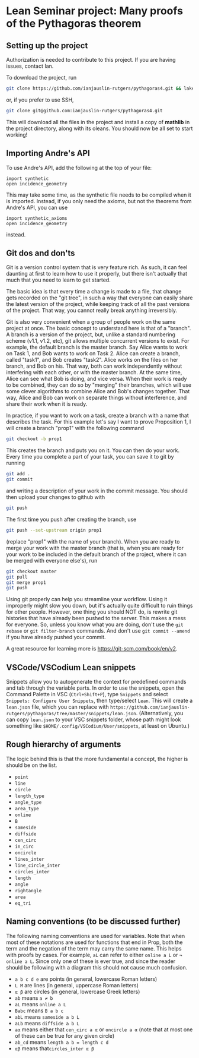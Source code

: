 # Lean Seminar project: Many proofs of the Pythagoras theorem

## Setting up the project

Authorization is needed to contribute to this project. If you are having
issues, contact Ian.

To download the project, run

```bash
git clone https://github.com/ianjauslin-rutgers/pythagoras4.git && lake update && lake exe cache get
```

or, if you prefer to use SSH,

```bash
git clone git@github.com:ianjauslin-rutgers/pythagoras4.git
```

This will download all the files in the project and install a copy of **mathlib**
in the project directory, along with its oleans. You should now be all set to
start working!

## Importing Andre's API

To use Andre's API, add the following at the top of your file:

```lean
import synthetic
open incidence_geometry
```

This may take some time, as the synthetic file needs to be compiled when it is
imported. Instead, if you only need the axioms, but not the theorems from
Andre's API, you can use

```lean
import synthetic_axioms
open incidence_geometry
```

instead.

## Git dos and don'ts

Git is a version control system that is very feature rich. As such, it can feel
daunting at first to learn how to use it properly, but there isn't actually
that much that you need to learn to get started.

The basic idea is that every time a change is made to a file, that change gets
recorded on the "git tree", in such a way that everyone can easily share the
latest version of the project, while keeping track of all the past versions of
the project. That way, you cannot really break anything irreversibly.

Git is also very convenient when a group of people work on the same project at
once. The basic concept to understand here is that of a "branch". A branch is a
version of the project, but, unlike a standard numbering scheme (v1.1, v1.2,
etc), git allows multiple concurrent versions to exist. For example, the
default branch is the master branch. Say Alice wants to work on Task 1, and Bob
wants to work on Task 2. Alice can create a branch, called "task1", and Bob
creates "task2". Alice works on the files on her branch, and Bob on his. That
way, both can work independently without interfering with each other, or with
the master branch. At the same time, Alice can see what Bob is doing, and vice
versa. When their work is ready to be combined, they can do so by "merging"
their branches, which will use some clever algorithms to combine Alice and
Bob's changes together. That way, Alice and Bob can work on separate things
without interference, and share their work when it is ready.

In practice, if you want to work on a task, create a branch with a name that
describes the task. For this example let's say I want to prove Proposition 1, I
will create a branch "prop1" with the following command

```bash
git checkout -b prop1
```

This creates the branch and puts you on it. You can then do your work. Every
time you complete a part of your task, you can save it to git by running

```bash
git add .
git commit
```

and writing a description of your work in the commit message. You should then
upload your changes to github with

```bash
git push
```

The first time you push after creating the branch, use

```bash
git push --set-upstream origin prop1
```

(replace "prop1" with the name of your branch).
When you are ready to merge your work with the master branch (that is, when you
are ready for your work to be included in the default branch of the project,
where it can be merged with everyone else's), run

```bash
git checkout master
git pull
git merge prop1
git push
```

Using git properly can help you streamline your workflow. Using it improperly
might slow you down, but it's actually quite difficult to ruin things for other
people. However, one thing you should NOT do, is rewrite git histories that
have already been pushed to the server. This makes a mess for everyone. So,
unless you know what you are doing, don't use the `git rebase` or
`git filter-branch` commands. And don't use `git commit --amend` if you have
already pushed your commit.

A great resource for learning more is <https://git-scm.com/book/en/v2>.

## VSCode/VSCodium Lean snippets

Snippets allow you to autogenerate the context for predefined commands and tab
through the variable parts. In order to use the snippets, open the Command
Palette in VSC (`Ctrl+Shift+P`), type `Snippets` and select `Snippets:
Configure User Snippets`, then type/select `Lean`. This will create a
`lean.json` file, which you can replace with
`https://github.com/ianjauslin-rutgers/pythagoras/tree/master/snippets/lean.json`.
(Alternatively, you can copy `lean.json` to your VSC snippets folder, whose path
might look something like `$HOME/.config/VSCodium/User/snippets`, at least on Ubuntu.)

## Rough hierarchy of arguments

The logic behind this is that the more fundamental a concept, the higher is should be on the list.

- `point`
- `line`
- `circle`
- `length_type`
- `angle_type`
- `area_type`
- `online`
- `B`
- `sameside`
- `diffside`
- `cen_circ`
- `in_circ`
- `oncircle`
- `lines_inter`
- `line_circle_inter`
- `circles_inter`
- `length`
- `angle`
- `rightangle`
- `area`
- `eq_tri`

## Naming conventions (to be discussed further)

The following naming conventions are used for variables. Note that when most of these notations are used for functions that end in Prop, both the term and the negation of the term may carry the same name. This helps with proofs by cases. For example, `aL` can refer to either `online a L` or `¬ online a L`. Since only one of these is ever true, and since the reader should be following with a diagram this should not cause much confusion.

- `a b c d e` are points  (in general, lowercase Roman letters)
- `L M` are lines (in general, uppercase Roman letters)
- `α β` are circles (in general, lowercase Greek letters)
- `ab` means `a ≠ b`
- `aL` means `online a L`
- `Babc` means `B a b c`
- `abL` means `sameside a b L`
- `aLb` means `diffside a b L`
- `aα` means either that `cen_circ a α` or `oncircle a α` (note that at most one of these can be true for any given circle)
- `ab_cd` means `length a b = length c d`
- `αβ` means that`circles_inter α β`
